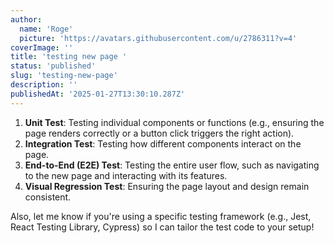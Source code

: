 ```yaml
---
author:
  name: 'Roge'
  picture: 'https://avatars.githubusercontent.com/u/2786311?v=4'
coverImage: ''
title: 'testing new page '
status: 'published'
slug: 'testing-new-page'
description: ''
publishedAt: '2025-01-27T13:30:10.287Z'
---
```


1. **Unit Test**: Testing individual components or functions (e.g., ensuring the page renders correctly or a button click triggers the right action).
2. **Integration Test**: Testing how different components interact on the page.
3. **End-to-End (E2E) Test**: Testing the entire user flow, such as navigating to the new page and interacting with its features.
4. **Visual Regression Test**: Ensuring the page layout and design remain consistent.

Also, let me know if you're using a specific testing framework (e.g., Jest, React Testing Library, Cypress) so I can tailor the test code to your setup!